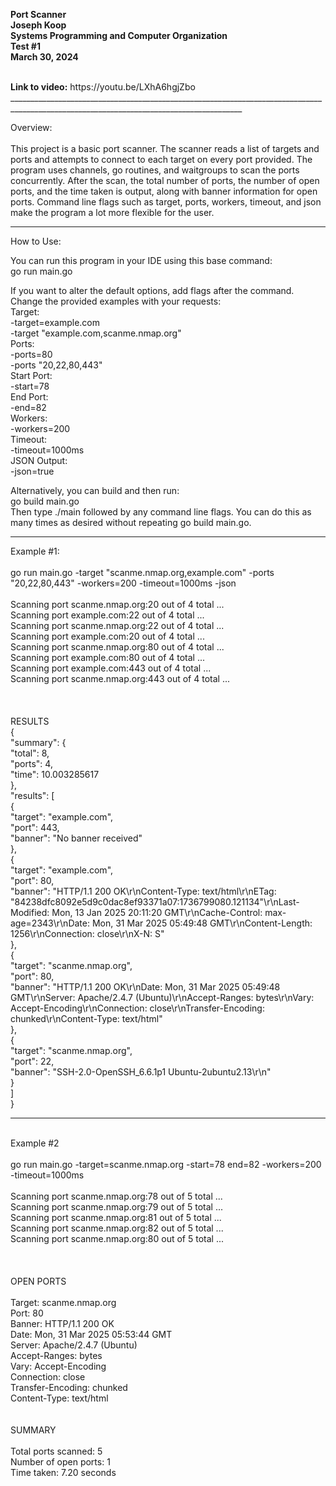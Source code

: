 <!-- README.md -->

<strong>Port Scanner</strong><br>
<strong>Joseph Koop</strong><br>
<strong>Systems Programming and Computer Organization</strong><br>
<strong>Test #1</strong><br>
<strong>March 30, 2024</strong><br>

<br>
<strong>Link to video:</strong>
https://youtu.be/LXhA6hgjZbo
________________________________________________________________________________________________________________________________________

Overview:<br>
<br>
This project is a basic port scanner. The scanner reads a list of targets and ports and attempts to connect to each target on every port provided.
The program uses channels, go routines, and waitgroups to scan the ports concurrently.
After the scan, the total number of ports, the number of open ports, and the time taken is output, along with banner information for open ports.
Command line flags such as target, ports, workers, timeout, and json make the program a lot more flexible for the user.
________________________________________________________________________________________________________________________________________

How to Use:<br>

You can run this program in your IDE using this base command:<br>
    go run main.go <br>

If you want to alter the default options, add flags after the command. Change the provided examples with your requests:<br>
    Target:<br>
        -target=example.com<br>
        -target "example.com,scanme.nmap.org"<br>
    Ports:<br>
        -ports=80<br>
        -ports "20,22,80,443"<br>
    Start Port:<br>
        -start=78<br>
    End Port:<br>
        -end=82<br>
    Workers:<br>
        -workers=200<br>
    Timeout:<br>
        -timeout=1000ms<br>
    JSON Output:<br>
        -json=true<br>

Alternatively, you can build and then run:<br>
    go build main.go<br>
Then type ./main followed by any command line flags. You can do this as many times as desired without repeating go build main.go.
________________________________________________________________________________________________________________________________________

Example #1:<br>
<br>
go run main.go -target "scanme.nmap.org,example.com" -ports "20,22,80,443" -workers=200 -timeout=1000ms -json<br>
<br>
Scanning port scanme.nmap.org:20 out of 4 total ...<br>
Scanning port example.com:22 out of 4 total ...<br>
Scanning port scanme.nmap.org:22 out of 4 total ...<br>
Scanning port example.com:20 out of 4 total ...<br>
Scanning port scanme.nmap.org:80 out of 4 total ...<br>
Scanning port example.com:80 out of 4 total ...<br>
Scanning port example.com:443 out of 4 total ...<br>
Scanning port scanme.nmap.org:443 out of 4 total ...<br>
<br>
<br>
<br>
RESULTS<br>
{<br>
 "summary": {<br>
  "total": 8,<br>
  "ports": 4,<br>
  "time": 10.003285617<br>
 },<br>
 "results": [<br>
  {<br>
   "target": "example.com",<br>
   "port": 443,<br>
   "banner": "No banner received"<br>
  },<br>
  {<br>
   "target": "example.com",<br>
   "port": 80,<br>
   "banner": "HTTP/1.1 200 OK\r\nContent-Type: text/html\r\nETag: \"84238dfc8092e5d9c0dac8ef93371a07:1736799080.121134\"\r\nLast-Modified: Mon, 13 Jan 2025 20:11:20 GMT\r\nCache-Control: max-age=2343\r\nDate: Mon, 31 Mar 2025 05:49:48 GMT\r\nContent-Length: 1256\r\nConnection: close\r\nX-N: S"<br>
  },<br>
  {<br>
   "target": "scanme.nmap.org",<br>
   "port": 80,<br>
   "banner": "HTTP/1.1 200 OK\r\nDate: Mon, 31 Mar 2025 05:49:48 GMT\r\nServer: Apache/2.4.7 (Ubuntu)\r\nAccept-Ranges: bytes\r\nVary: Accept-Encoding\r\nConnection: close\r\nTransfer-Encoding: chunked\r\nContent-Type: text/html"<br>
  },<br>
  {<br>
   "target": "scanme.nmap.org",<br>
   "port": 22,<br>
   "banner": "SSH-2.0-OpenSSH_6.6.1p1 Ubuntu-2ubuntu2.13\r\n"<br>
  }<br>
 ]<br>
}<br>
________________________________________________________________________________________________________________________________________
<br>
Example #2<br>
<br>
go run main.go -target=scanme.nmap.org -start=78 end=82 -workers=200 -timeout=1000ms<br>
<br>
Scanning port scanme.nmap.org:78 out of 5 total ...<br>
Scanning port scanme.nmap.org:79 out of 5 total ...<br>
Scanning port scanme.nmap.org:81 out of 5 total ...<br>
Scanning port scanme.nmap.org:82 out of 5 total ...<br>
Scanning port scanme.nmap.org:80 out of 5 total ...<br>
<br>
<br>
<br>
OPEN PORTS<br>
<br>
Target: scanme.nmap.org<br>
Port: 80<br>
Banner: HTTP/1.1 200 OK<br>
Date: Mon, 31 Mar 2025 05:53:44 GMT<br>
Server: Apache/2.4.7 (Ubuntu)<br>
Accept-Ranges: bytes<br>
Vary: Accept-Encoding<br>
Connection: close<br>
Transfer-Encoding: chunked<br>
Content-Type: text/html<br>
<br>
<br>
SUMMARY<br>
<br>
Total ports scanned: 5 <br>
Number of open ports: 1 <br>
Time taken: 7.20 seconds<br>
